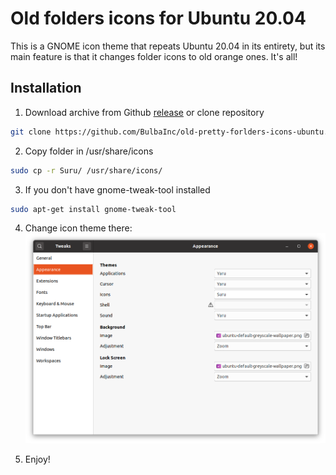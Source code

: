 # Old folders icons for Ubuntu 20.04

This is a GNOME icon theme that repeats Ubuntu 20.04 in its entirety, but its main feature is that it changes folder icons to old orange ones. It's all!

## Installation

1. Download archive from Github [release](https://github.com/BulbaInc/old-pretty-forlders-icons-ubuntu/releases) or clone repository
```bash
git clone https://github.com/BulbaInc/old-pretty-forlders-icons-ubuntu.git
```
2. Copy folder in /usr/share/icons

```bash
sudo cp -r Suru/ /usr/share/icons/
```

3. If you don't have gnome-tweak-tool installed

```bash
sudo apt-get install gnome-tweak-tool
```
4. Change icon theme there:
![](/images/image.png)

5. Enjoy!
